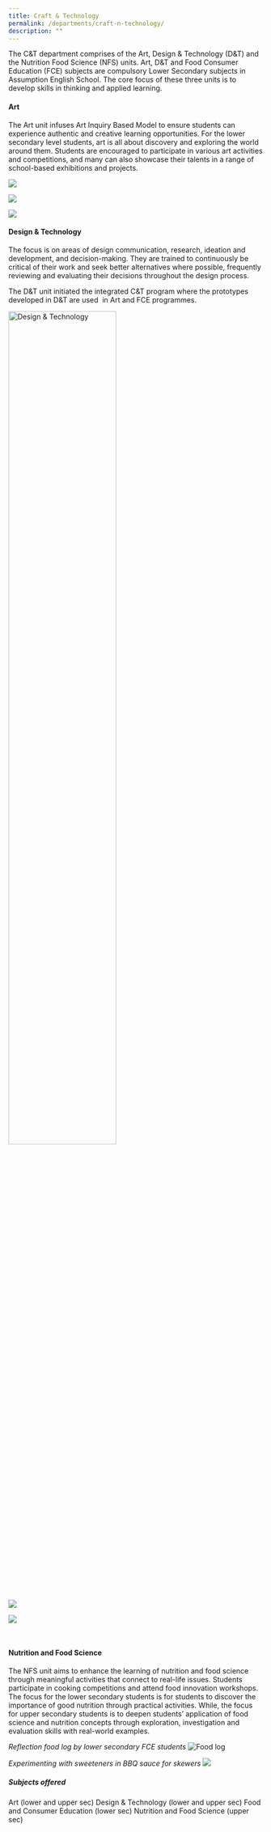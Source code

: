 ```yaml
---
title: Craft & Technology
permalink: /departments/craft-n-technology/
description: ""
---
```

The C&amp;T department comprises of the Art, Design &amp; Technology (D&amp;T) and the Nutrition Food Science (NFS) units. Art, D&amp;T and Food Consumer Education (FCE) subjects are compulsory Lower Secondary subjects in Assumption English School. The core focus of these three units is to develop skills in thinking and applied learning.

 


#### Art

 The Art unit infuses Art Inquiry Based Model to ensure students can experience authentic and creative learning opportunities. For the lower secondary level students, art is all about discovery and exploring the world around them. Students are encouraged to participate in various art activities and competitions, and many can also showcase their talents in a range of school-based exhibitions and projects.

![](/images/2023%203e%20mural%20painting.jpg)

![](/images/2023%203e%20students%20at%20aps.jpeg)

![](/images/art%20unit%20picture%202.jpg)
#### Design &amp; Technology

 The focus is on areas of design communication, research, ideation and development, and decision-making. They are trained to continuously be critical of their work and seek better alternatives where possible, frequently reviewing and evaluating their decisions throughout the design process.

The D&amp;T unit initiated the integrated C&amp;T program where the prototypes developed in D&amp;T are used&nbsp; in Art and FCE programmes.

<style>  
img {  
  display: block;  
  margin-left: auto;  
  margin-right: auto;  
}  
</style>  
<img src="/images/dnt1.jpeg" alt="Design &amp; Technology" style="width:65%;">  
  
![](/images/d_t%20unit%20picture%201.jfif)

![](/images/d_t%20unit%20picture%204.jfif)

<br>

#### Nutrition and Food Science

The NFS unit aims to enhance the learning of nutrition and food science through meaningful activities that connect to real-life issues. Students participate in cooking competitions and attend food innovation workshops. The focus for the lower secondary students is for students to discover the importance of good nutrition through practical activities. While, the focus for upper secondary students is to deepen students’ application of food science and nutrition concepts through exploration, investigation and evaluation skills with real-world examples.

*Reflection food log by lower secondary FCE students*
![Food log](/images/nfs%20unit%20food%20log%201.jpg)

*Experimenting with sweeteners in BBQ sauce for skewers*
![](/images/sauce%202.JPG)

##### **Subjects offered**
Art (lower and upper sec)
Design &amp; Technology (lower and upper sec)
Food and Consumer Education (lower sec)
Nutrition and Food Science (upper sec)



















<br>